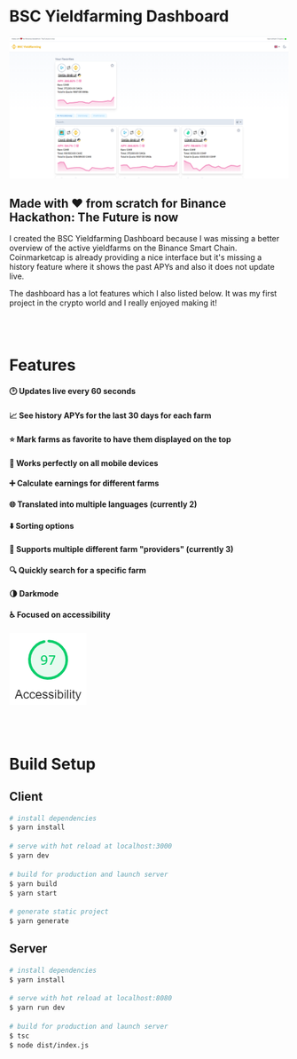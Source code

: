 # BSC Yieldfarming Dashboard

![Screenshot](./content/screenshot.png)

## Made with ❤️ from scratch for Binance Hackathon: The Future is now

I created the BSC Yieldfarming Dashboard because I was missing a better overview of the active yieldfarms on the Binance Smart Chain. Coinmarketcap is already providing a nice interface but it's missing a history feature where it shows the past APYs and also it does not update live.

The dashboard has a lot features which I also listed below. It was my first project in the crypto world and I really enjoyed making it!

<br></br>
# Features
#### 🕑 **Updates live every 60 seconds**
#### 📈 **See history APYs for the last 30 days for each farm**
#### ⭐ **Mark farms as favorite to have them displayed on the top**
#### 📱 **Works perfectly on all mobile devices**
#### ➕ **Calculate earnings for different farms**
#### 🌐 **Translated into multiple languages (currently 2)**
#### ⬇️ **Sorting options**
#### 🔗 **Supports multiple different farm "providers" (currently 3)**
#### 🔍 **Quickly search for a specific farm**
#### 🌗 **Darkmode**
#### ♿ **Focused on accessibility**

![Accessibility Score](./content/accessibility.png)

<br></br>
# Build Setup

## Client

```bash
# install dependencies
$ yarn install

# serve with hot reload at localhost:3000
$ yarn dev

# build for production and launch server
$ yarn build
$ yarn start

# generate static project
$ yarn generate
```

## Server

```bash
# install dependencies
$ yarn install

# serve with hot reload at localhost:8080
$ yarn run dev

# build for production and launch server
$ tsc
$ node dist/index.js
```